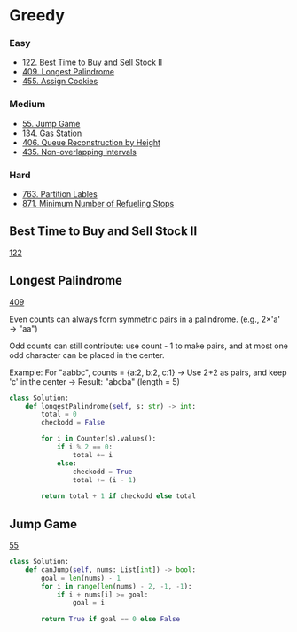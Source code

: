 # Greedy 
<!------------------------------------------------------------------------------------------------------------------------------------------------------>
### Easy
- [122. Best Time to Buy and Sell Stock II](#Best-Time-to-Buy-and-Sell-Stock-II)
- [409. Longest Palindrome](#Longest-Palindrome)
- [455. Assign Cookies](#Assign-Cookies)
### Medium
- [55. Jump Game](#Jump-Game)
- [134. Gas Station](#Gas-Station)
- [406. Queue Reconstruction by Height](#Queue-Reconstruction-by-Height)
- [435. Non-overlapping intervals](#Non-overlapping-Intervals)
  
### Hard
- [763. Partition Lables](#Partition-Labels)
- [871. Minimum Number of Refueling Stops](#Minimum-Number-of-Refueling-Stops)
  
<!------------------------------------------------------------------------------------------------------------------------------------------------------>

## Best Time to Buy and Sell Stock II
[122](https://leetcode.com/problems/Best-Time-to-Buy-and-Sell-Stock-II/)

## Longest Palindrome
[409](https://leetcode.com/problems/Longest-Palindrome/)

Even counts can always form symmetric pairs in a palindrome. (e.g., 2×'a' → "aa")

Odd counts can still contribute: use count - 1 to make pairs, and at most one odd character can be placed in the center.

Example:
For "aabbc", counts = {a:2, b:2, c:1}
→ Use 2+2 as pairs, and keep 'c' in the center → Result: "abcba" (length = 5)

```python
class Solution:
    def longestPalindrome(self, s: str) -> int:
        total = 0
        checkodd = False

        for i in Counter(s).values():
            if i % 2 == 0:
                total += i
            else:
                checkodd = True
                total += (i - 1)
        
        return total + 1 if checkodd else total
```

## Jump Game
[55](https://leetcode.com/problems/Jump-Game/)

```python
class Solution:
    def canJump(self, nums: List[int]) -> bool:
        goal = len(nums) - 1
        for i in range(len(nums) - 2, -1, -1):
            if i + nums[i] >= goal:
                goal = i
        
        return True if goal == 0 else False
```
